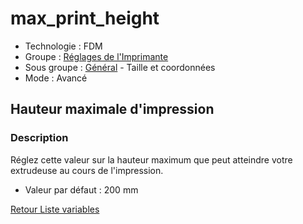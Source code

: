 # max_print_height

* Technologie : FDM
* Groupe : [Réglages de l'Imprimante](../printer_settings/printer_settings.md)
* Sous groupe : [Général](../printer_settings/printer_settings.md#général) - Taille et coordonnées
* Mode : Avancé

## Hauteur maximale d'impression

### Description

Réglez cette valeur sur la hauteur maximum que peut atteindre votre extrudeuse au cours de l'impression.

* Valeur par défaut : 200 mm
 
[Retour Liste variables](variable_list.md)